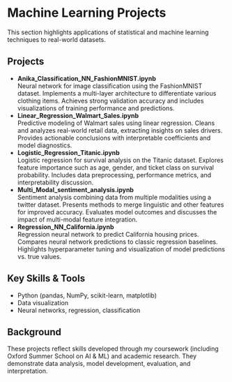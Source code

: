 # Machine Learning Projects

This section highlights applications of statistical and machine learning techniques to real-world datasets.

## Projects

- **Anika_Classification_NN_FashionMNIST.ipynb**  
  Neural network for image classification using the FashionMNIST dataset.
  Implements a multi-layer architecture to differentiate various clothing items.
  Achieves strong validation accuracy and includes visualizations of training performance and predictions.
- **Linear_Regression_Walmart_Sales.ipynb**  
  Predictive modeling of Walmart sales using linear regression.
  Cleans and analyzes real-world retail data, extracting insights on sales drivers.
  Provides actionable conclusions with interpretable coefficients and model diagnostics.
- **Logistic_Regression_Titanic.ipynb**  
  Logistic regression for survival analysis on the Titanic dataset.
  Explores feature importance such as age, gender, and ticket class on survival probability.
  Includes data preprocessing, performance metrics, and interpretability discussion.
- **Multi_Modal_sentiment_analysis.ipynb**  
  Sentiment analysis combining data from multiple modalities using a twitter dataset.
  Presents methods to merge linguistic and other features for improved accuracy.
  Evaluates model outcomes and discusses the impact of multi-modal feature integration.
- **Regression_NN_California.ipynb**  
  Regression neural network to predict California housing prices.
  Compares neural network predictions to classic regression baselines.
  Highlights hyperparameter tuning and visualization of model predictions vs. true values.

## Key Skills & Tools
- Python (pandas, NumPy, scikit-learn, matplotlib)
- Data visualization
- Neural networks, regression, classification

## Background
These projects reflect skills developed through my coursework (including Oxford Summer School on AI & ML) and academic research. They demonstrate data analysis, model development, evaluation, and interpretation. 


